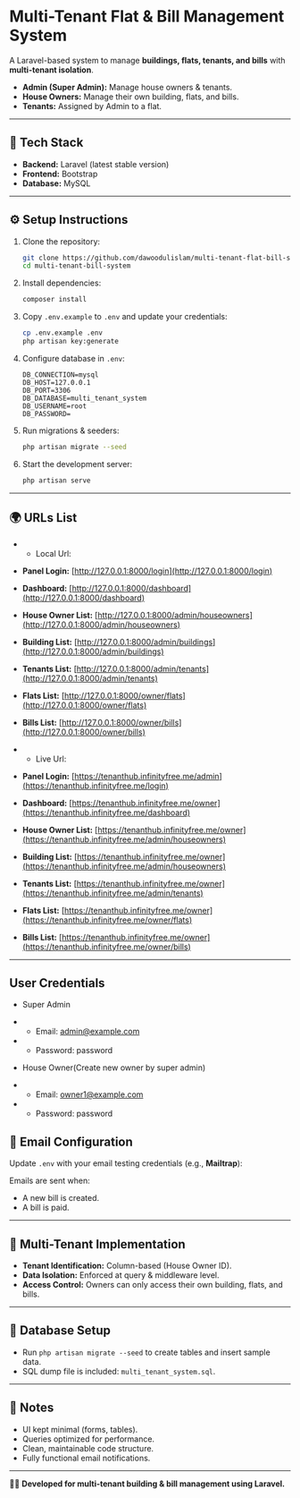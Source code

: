 # Multi-Tenant Flat & Bill Management System

A Laravel-based system to manage **buildings, flats, tenants, and bills** with **multi-tenant isolation**.  
- **Admin (Super Admin):** Manage house owners & tenants.  
- **House Owners:** Manage their own building, flats, and bills.  
- **Tenants:** Assigned by Admin to a flat.  

---

## 🚀 Tech Stack
- **Backend:** Laravel (latest stable version)  
- **Frontend:** Bootstrap 
- **Database:** MySQL 

---

## ⚙️ Setup Instructions
1. Clone the repository:
   ```bash
   git clone https://github.com/dawoodulislam/multi-tenant-flat-bill-system.git
   cd multi-tenant-bill-system
   ```

2. Install dependencies:
   ```bash
   composer install
   ```

3. Copy `.env.example` to `.env` and update your credentials:
   ```bash
   cp .env.example .env
   php artisan key:generate
   ```

4. Configure database in `.env`:
   ```dotenv
   DB_CONNECTION=mysql
   DB_HOST=127.0.0.1
   DB_PORT=3306
   DB_DATABASE=multi_tenant_system
   DB_USERNAME=root
   DB_PASSWORD=
   ```

5. Run migrations & seeders:
   ```bash
   php artisan migrate --seed
   ```

6. Start the development server:
   ```bash
   php artisan serve
   ```

---

## 🌍 URLs List
- - Local Url:
- **Panel Login:** [http://127.0.0.1:8000/login](http://127.0.0.1:8000/login)  
- **Dashboard:** [http://127.0.0.1:8000/dashboard](http://127.0.0.1:8000/dashboard)  
- **House Owner List:** [http://127.0.0.1:8000/admin/houseowners](http://127.0.0.1:8000/admin/houseowners)
- **Building List:** [http://127.0.0.1:8000/admin/buildings](http://127.0.0.1:8000/admin/buildings)
- **Tenants List:** [http://127.0.0.1:8000/admin/tenants](http://127.0.0.1:8000/admin/tenants) 
- **Flats List:** [http://127.0.0.1:8000/owner/flats](http://127.0.0.1:8000/owner/flats) 
- **Bills List:** [http://127.0.0.1:8000/owner/bills](http://127.0.0.1:8000/owner/bills) 

- - Live Url:
- **Panel Login:** [https://tenanthub.infinityfree.me/admin](https://tenanthub.infinityfree.me/login)  
- **Dashboard:** [https://tenanthub.infinityfree.me/owner](https://tenanthub.infinityfree.me/dashboard)  
- **House Owner List:** [https://tenanthub.infinityfree.me/owner](https://tenanthub.infinityfree.me/admin/houseowners)
- **Building List:** [https://tenanthub.infinityfree.me/owner](https://tenanthub.infinityfree.me/admin/houseowners)
- **Tenants List:** [https://tenanthub.infinityfree.me/owner](https://tenanthub.infinityfree.me/admin/tenants) 
- **Flats List:** [https://tenanthub.infinityfree.me/owner](https://tenanthub.infinityfree.me/owner/flats) 
- **Bills List:** [https://tenanthub.infinityfree.me/owner](https://tenanthub.infinityfree.me/owner/bills) 

---

## User Credentials
- Super Admin
- - Email: admin@example.com
- - Password: password

- House Owner(Create new owner by super admin)
- - Email: owner1@example.com
- - Password: password

## 📧 Email Configuration
Update `.env` with your email testing credentials (e.g., **Mailtrap**):

Emails are sent when:  
- A new bill is created.  
- A bill is paid.  

---

## 🏢 Multi-Tenant Implementation
- **Tenant Identification:** Column-based (House Owner ID).  
- **Data Isolation:** Enforced at query & middleware level.  
- **Access Control:** Owners can only access their own building, flats, and bills.  

---

## 📂 Database Setup
- Run `php artisan migrate --seed` to create tables and insert sample data.  
- SQL dump file is included: `multi_tenant_system.sql`.  

---

## 📌 Notes
- UI kept minimal (forms, tables).  
- Queries optimized for performance.  
- Clean, maintainable code structure.  
- Fully functional email notifications.  

---

👨‍💻 **Developed for multi-tenant building & bill management using Laravel.**
